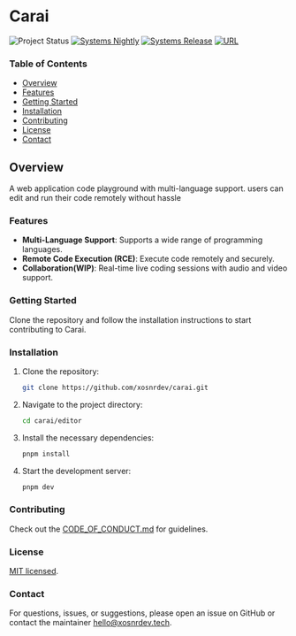 # Carai

![Project Status](https://img.shields.io/badge/status-WIP-orange)
[![Systems Nightly](https://github.com/xosnrdev/carai/actions/workflows/systems-nightly.yml/badge.svg)](https://github.com/xosnrdev/carai/actions/workflows/systems-nightly.yml)
[![Systems Release](https://github.com/xosnrdev/carai/actions/workflows/systems-release.yml/badge.svg)](https://github.com/xosnrdev/carai/actions/workflows/systems-release.yml)
[![URL](https://img.shields.io/badge/URL-cexaengine.com-blue)](https://cexaengine.com)

### Table of Contents

- [Overview](#overview)
- [Features](#features)
- [Getting Started](#getting-started)
- [Installation](#installation)
- [Contributing](#contributing)
- [License](#license)
- [Contact](#contact)

## Overview

A web application code playground with multi-language support. users can edit and run their code remotely without hassle

### Features

- **Multi-Language Support**: Supports a wide range of programming languages.
- **Remote Code Execution (RCE)**: Execute code remotely and securely.
- **Collaboration(WIP)**: Real-time live coding sessions with audio and video support.

### Getting Started

Clone the repository and follow the installation instructions to start contributing to Carai.

### Installation

1. Clone the repository:
   ```sh
   git clone https://github.com/xosnrdev/carai.git
   ```
2. Navigate to the project directory:
   ```sh
   cd carai/editor
   ```
3. Install the necessary dependencies:
   ```sh
   pnpm install
   ```
4. Start the development server:
   ```sh
   pnpm dev
   ```

### Contributing

Check out the [CODE_OF_CONDUCT.md](CODE_OF_CONDUCT.md) for guidelines.

### License

[MIT licensed](./LICENSE).

### Contact

For questions, issues, or suggestions, please open an issue on GitHub or contact the maintainer [hello@xosnrdev.tech](mailto:hello@xosnrdev.tech).
